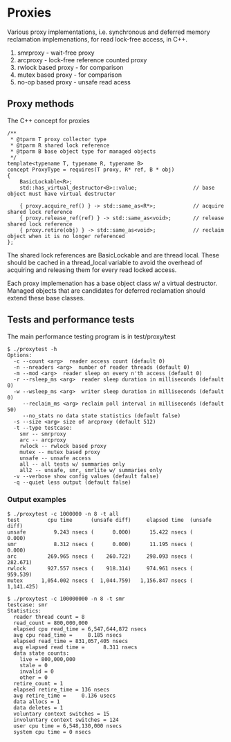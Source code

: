 # Proxies
Various proxy implementations, i.e. synchronous and deferred memory reclamation implemenations,
for read lock-free access, in C++.

1. smrproxy - wait-free proxy
2. arcproxy - lock-free reference counted proxy
3. rwlock based proxy - for comparison
4. mutex based proxy - for comparison
5. no-op based proxy - unsafe read acess

## Proxy methods
The C++ concept for proxies

```
/**
 * @tparm T proxy collector type
 * @tparm R shared lock reference
 * @tparm B base object type for managed objects
 */
template<typename T, typename R, typename B>
concept ProxyType = requires(T proxy, R* ref, B * obj) 
{
    BasicLockable<R>;
    std::has_virtual_destructor<B>::value;                  // base object must have virtual destructor

    { proxy.acquire_ref() } -> std::same_as<R*>;            // acquire shared lock reference
    { proxy.release_ref(ref) } -> std::same_as<void>;       // release shared lock reference
    { proxy.retire(obj) } -> std::same_as<void>;            // reclaim object when it is no longer referenced
};
```

The shared lock references are BasicLockable and are thread local.
These should be cached in a thread_local variable to avoid the
overhead of acquiring and releasing them for every read locked
access.

Each proxy implemenation has a base object class w/ a virtual
destructor.  Managed objects that are candidates for deferred
reclamation should extend these base classes.

## Tests and performance tests
The main performance testing program is in
test/proxy/test

```
$ ./proxytest -h
Options:
  -c --count <arg>  reader access count (default 0)
  -n --nreaders <arg>  number of reader threads (default 0)
  -m --mod <arg>  reader sleep on every n'th access (default 0)
  -r --rsleep_ms <arg>  reader sleep duration in milliseconds (default 0)
  -w --wsleep_ms <arg>  writer sleep duration in milliseconds (default 0)
     --reclaim_ms <arg> reclaim poll interval in milliseconds (default 50)
     --no_stats no data state statistics (default false)
  -s --size <arg> size of arcproxy (default 512)
  -t --type testcase:
    smr -- smrproxy
    arc -- arcproxy
    rwlock -- rwlock based proxy
    mutex -- mutex based proxy
    unsafe -- unsafe access
    all -- all tests w/ summaries only
    all2 -- unsafe, smr, smrlite w/ summaries only
  -v --verbose show config values (default false)
  -q --quiet less output (default false)
```

### Output examples
```
$ ./proxytest -c 1000000 -n 8 -t all
test         cpu time      (unsafe diff)     elapsed time  (unsafe diff)
unsafe         9.243 nsecs (      0.000)      15.422 nsecs (      0.000)
smr            8.312 nsecs (      0.000)      11.195 nsecs (      0.000)
arc          269.965 nsecs (    260.722)     298.093 nsecs (    282.671)
rwlock       927.557 nsecs (    918.314)     974.961 nsecs (    959.539)
mutex      1,054.002 nsecs (  1,044.759)   1,156.847 nsecs (  1,141.425)

$ ./proxytest -c 100000000 -n 8 -t smr
testcase: smr
Statistics:
  reader thread count = 8
  read_count = 800,000,000
  elapsed cpu read_time = 6,547,644,872 nsecs
  avg cpu read_time =     8.185 nsecs
  elapsed read_time = 831,057,405 nsecs
  avg elapsed read time =      8.311 nsecs
  data state counts:
    live = 800,000,000
    stale = 0
    invalid = 0
    other = 0
  retire_count = 1
  elapsed retire_time = 136 nsecs
  avg retire_time =     0.136 usecs
  data allocs = 1
  data deletes = 1
  voluntary context switches = 15
  involuntary context switches = 124
  user cpu time = 6,548,130,000 nsecs
  system cpu time = 0 nsecs
```
